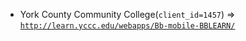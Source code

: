  - York County Community College(`client_id=1457`) => [`http://learn.yccc.edu/webapps/Bb-mobile-BBLEARN/`](http://learn.yccc.edu/webapps/Bb-mobile-BBLEARN/)
